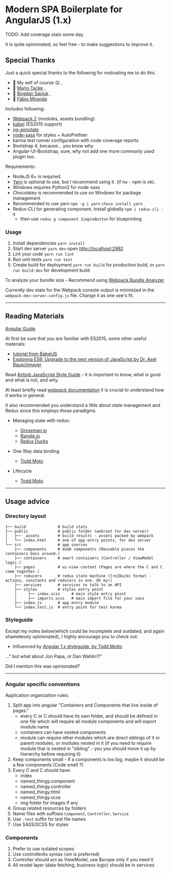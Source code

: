 # Modern SPA Boilerplate for AngularJS (1.x)

TODO: Add coverage stats some day.

It is quite opinionated, so feel free - to make suggestions to improve it.

## Special Thanks

Just a quick special thanks to the following for motivating me to do this.
 - :clap: My self of course :wink: ,
 - :clap: [Mario Tacke](https://mariotacke.io) ,
 - :clap: [Bogdan Savluk](https://github.com/zxbodya) ,
 - :clap: [Fábio Miranda](http://fabiomiranda.me)

Includes following:

 - [Webpack 2](https://webpack.js.org/) (modules, assets bundling)
 - [babel](http://babeljs.io/) (ES2015 support)
 - [ng-annotate](https://github.com/olov/ng-annotate)
 - [node-sass](https://github.com/sass/node-sass) for styles + AutoPrefixer
 - karma test runner configuration with code coverage reports
 - Bootstrap 4, because... you know why.
 - Angular-UI-Bootstrap, sure, why not add one more commonly used plugin too.

Requirements:

- NodeJS 6+ is required.
- [Yarn](https://yarnpkg.com) is optional to use, but I recommend using it. (if no - npm is ok).
- Windows requires Python2 for node-sass
- Chocolatey is recommended to use on Windows for package management
- Recommended to use yarn `npm -g i yarn` `choco install yarn`
- Redux-CLI for generating component. Install globally `npm i redux-cli -g`
  - then use `redux g component SimpleButton` for blueprinting

### Usage

1. Install dependencies `yarn install`
2. Start dev server `yarn dev` open [http://localhost:2992](http://localhost:2992)
3. Lint your code `yarn run lint`
4. Run unit tests `yarn run test`
5. Create build for deployment `yarn run build` for production build, or `yarn run build-dev` for development build

To analyze your bundle size - Recommend using [Webpack Bundle Analyzer](https://github.com/th0r/webpack-bundle-analyzer)

Currently dev stats for the Webpack console output is minimized in the `webpack-dev-server.config.js` file. Change it as one see's fit.

---

## Reading Materials

[Angular Guide](https://docs.angularjs.org/guide)

At first be sure that you are familiar with ES2015, some other useful materials:

 - [tutorial from BabelJS](http://babeljs.io/docs/learn-es2015/)
 - [Exploring ES6: Upgrade to the next version of JavaScript by Dr. Axel Rauschmayer](http://exploringjs.com/)

Read [Airbnb JavaScript Style Guide](https://github.com/airbnb/javascript) - it is important to know, what is good and what is not, and why.

At least briefly read [webpack documentation](http://webpack.github.io/docs/) it is crucial to understand how it works in general.

It also recommended you understand a little about state management and Redux since this employs those paradigms.

- Managing state with redux:
    - [Grossman.io](http://blog.grossman.io/angular-1-using-redux-architecture/)
    - [Rangle.io](http://blog.rangle.io/managing-state-redux-angular/)
    - [Redux Ducks](https://github.com/erikras/ducks-modular-redux/)

- One Way data binding
  - [Todd Moto](https://toddmotto.com/one-way-data-binding-in-angular-1-5/)

- Lifecycle
  - [Todd Moto](https://toddmotto.com/angular-1-5-lifecycle-hooks)

---

## Usage advice

### Directory layout

    ├── build              # build stats
    ├── public             # public folder (webroot for dev server)
    │   ├── _assets        # build results - assets packed by webpack
    │   └── index.html     # one of app entry points, for dev server
    └── src                # app sources
        ├── components     # dumb components (Reusable pieces the containers boss around.)
        ├── containers     # smart containers (Controller / ViewModel logic.)
        ├── pages          # ui-view content (Pages are where the C and C come together.)
        ├── reducers       # redux state machine ([re]Ducks format - actions, constants and reducers in one. Oh my!)
        ├── services       # services to talk to an API
        ├── styles         # styles entry point
        │     ├── index.scss     # main style entry point
        │     ├── imports.scss   # main import file for your sass
        ├── index.js       # app entry module
        └── index.test.js  # entry point for test karma

### Styleguide

Except my notes below(which could be incomplete and outdated, and again shamelessly opinionated), I highly encourage you to check out:

- Influenced by [Angular 1.x styleguide, by Todd Motto](https://github.com/toddmotto/angular-styleguide)

..." but what about Jon Papa, or Dan Wahlin?!"

Did I mention this was opinionated?

---

### Angular specific conventions

Application organization rules:

1. Split app into angular "Containers and Components that live inside of pages."
    - every C or C should have its own folder, and should be defined in one file which will require all module components and will export module name
    - containers can have nested components
    - module can require other modules which are direct siblings of it or parent modules, or modules nested in it (if you need to require module that is nested in "sibling" - you you should move it up by hierarchy before requiring it)
2. Keep components small - if a components is too big, maybe it should be a few components (Code smell ?)
3. Every C and C should have:
    - index
    - named_thingy.component
    - named_thingy.controller
    - named_thingy.html
    - named_thingy.scss
    - img folder for images if any
4. Group related resources by folders
5. Name files with suffixes `Component`, `Controller`, `Service`
6. Use `.test` suffix for test file names
7. Use SASS/SCSS for styles

### Components

1. Prefer to use isolated scopes
2. Use controllerAs syntax (vm is preferred)
3. Controller should act as ViewModel, use $scope only if you need it
4. All model layer (data fetching, business logic) should be in services
